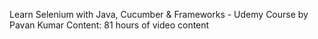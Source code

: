 Learn Selenium with Java, Cucumber & Frameworks - Udemy Course by Pavan Kumar
Content: 81 hours of video content
